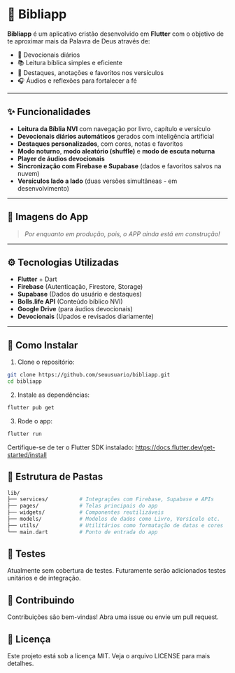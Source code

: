 # 📖 Bibliapp

**Bibliapp** é um aplicativo cristão desenvolvido em **Flutter** com o objetivo de te aproximar mais da Palavra de Deus através de:

- 📅 Devocionais diários
- 📚 Leitura bíblica simples e eficiente
- 📝 Destaques, anotações e favoritos nos versículos
- 🎧 Áudios e reflexões para fortalecer a fé

---

## ✨ Funcionalidades

- **Leitura da Bíblia NVI** com navegação por livro, capítulo e versículo
- **Devocionais diários automáticos** gerados com inteligência artificial
- **Destaques personalizados**, com cores, notas e favoritos
- **Modo noturno**, **modo aleatório (shuffle)** e **modo de escuta noturna**
- **Player de áudios devocionais**
- **Sincronização com Firebase e Supabase** (dados e favoritos salvos na nuvem)
- **Versículos lado a lado** (duas versões simultâneas - em desenvolvimento)

---

## 📱 Imagens do App

> *Por enquanto em produção, pois, o APP ainda está em construção!*


---

## ⚙️ Tecnologias Utilizadas

- **Flutter** + Dart
- **Firebase** (Autenticação, Firestore, Storage)
- **Supabase** (Dados do usuário e destaques)
- **Bolls.life API** (Conteúdo bíblico NVI)
- **Google Drive** (para áudios devocionais)
- **Devocionais** (Upados e revisados diariamente)

---

## 🚀 Como Instalar

1. Clone o repositório:

```bash
git clone https://github.com/seuusuario/bibliapp.git
cd bibliapp
````
2. Instale as dependências:
```bash
flutter pub get
````

3. Rode o app:
```bash
flutter run
````
Certifique-se de ter o Flutter SDK instalado: https://docs.flutter.dev/get-started/install

## 📁 Estrutura de Pastas 
```bash
lib/
├── services/          # Integrações com Firebase, Supabase e APIs
├── pages/             # Telas principais do app
├── widgets/           # Componentes reutilizáveis
├── models/            # Modelos de dados como Livro, Versículo etc.
├── utils/             # Utilitários como formatação de datas e cores
└── main.dart          # Ponto de entrada do app
````

## 🧪 Testes
Atualmente sem cobertura de testes. Futuramente serão adicionados testes unitários e de integração.

## 🤝 Contribuindo
Contribuições são bem-vindas! Abra uma issue ou envie um pull request.

## 📄 Licença
Este projeto está sob a licença MIT. Veja o arquivo LICENSE para mais detalhes.
